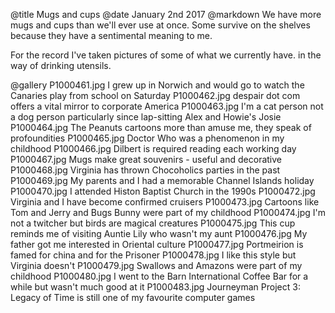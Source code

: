 @title		Mugs and cups
@date		January 2nd 2017
@markdown
We have more mugs and cups than we'll ever use at once. Some
survive on the shelves because they have a sentimental meaning to
me.

For the record I've taken pictures of some of what we currently have.
in the way of drinking utensils.

@gallery
P1000461.jpg		I grew up in Norwich and would go to watch the Canaries play from school on Saturday
P1000462.jpg		despair dot com offers a vital mirror to corporate America
P1000463.jpg		I'm a cat person not a dog person particularly since lap-sitting Alex and Howie's Josie
P1000464.jpg		The Peanuts cartoons more than amuse me, they speak of profoundities
P1000465.jpg		Doctor Who was a phenomenon in my childhood
P1000466.jpg		Dilbert is required reading each working day
P1000467.jpg		Mugs make great souvenirs - useful and decorative
P1000468.jpg		Virginia has thrown Chocoholics parties in the past
P1000469.jpg		My parents and I had a memorable Channel Islands holiday
P1000470.jpg		I attended Histon Baptist Church in the 1990s
P1000472.jpg		Virginia and I have become confirmed cruisers
P1000473.jpg		Cartoons like Tom and Jerry and Bugs Bunny were part of my childhood
P1000474.jpg		I'm not a twitcher but birds are magical creatures
P1000475.jpg		This cup reminds me of visiting Auntie Lily who wasn't my aunt
P1000476.jpg		My father got me interested in Oriental culture
P1000477.jpg		Portmeirion is famed for china and for the Prisoner
P1000478.jpg		I like this style but Virginia doesn't
P1000479.jpg		Swallows and Amazons were part of my childhood
P1000480.jpg		I went to the Barn International Coffee Bar for a while but wasn't much good at it
P1000483.jpg		Journeyman Project 3: Legacy of Time is still one of my favourite computer games
